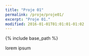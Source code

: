 ```yaml
---
title: "Proje 01"
permalink: /proje/proje01/
excerpt: "Proje 01."
modified: 2016-01-01T01:01:01-01:02
---
```


{% include base_path %}

lorem ipsum